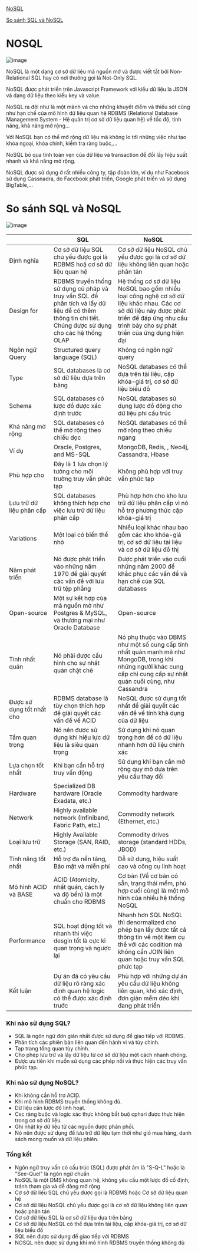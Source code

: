 [NoSQL](#nosql)

[So sánh SQL và NoSQL](#sosanh)

<a name="nosql"></a>
# NOSQL

![image](https://user-images.githubusercontent.com/111716161/190938721-a4be036a-b954-4352-a468-84ec6102e7d4.png)

NoSQL là một dạng cơ sở dữ liệu mã nguồn mở và được viết tắt bởi Non-Relational SQL hay có nơi thường gọi là Not-Only SQL.

NoSQL được phát triển trên Javascript Framework với kiểu dữ liệu là JSON và dạng dữ liệu theo kiểu key và value.

NoSQL ra đời như là một mảnh vá cho những khuyết điểm và thiếu sót cũng như hạn chế của mô hình dữ liệu quan hệ RDBMS (Relational Database Management System - Hệ quản trị cơ sở dữ liệu quan hệ) về tốc độ, tính năng, khả năng mở rộng...

Với NoSQL bạn có thể mở rộng dữ liệu mà không lo tới những việc như tạo khóa ngoại, khóa chính, kiểm tra ràng buộc,...

NoSQL bỏ qua tính toàn vẹn của dữ liệu và transaction để đổi lấy hiệu suất nhanh và khả năng mở rộng.

NoSQL được sử dụng ở rất nhiều công ty, tập đoàn lớn, ví dụ như Facebook sử dụng Cassnadra, do Facebook phát triển, Google phát triển và sử dụng BigTable,...

<a name="sosanh"></a>
# So sánh SQL và NoSQL

![image](https://user-images.githubusercontent.com/111716161/190938736-31f17f36-2a07-4595-8e13-4bf753b8be3a.png)

| | SQL | NoSQL |
|---|---|---|
| Định nghĩa | Cơ sở dữ liệu SQL chủ yếu được gọi là RDBMS hoặ cơ sở dữ liệu quan hệ | Cơ sở dữ liệu NoSQL chủ yếu được gọi là cơ sở dữ liệu không liên quan hoặc phân tán | Cơ sở dữ liệu NoSQL chủ yếu được gọi là cơ sở dữ liệu không liên quan hoặc phân tán |
| Design for | RDBMS truyền thống sử dụng cú pháp và truy vấn SQL để phân tích và lấy dữ liệu để có thêm thông tin chi tiết. Chúng được sử dụng cho các hệ thống OLAP | Hệ thống cơ sở dữ liệu NoSQL bao gồm nhiều loại công nghệ cơ sở dữ liệu khác nhau. Các cơ sở dữ liệu này được phát triển để đáp ứng nhu cầu trình bày cho sự phát triển của ứng dụng hiện đại |
| Ngôn ngữ Query | Structured query language (SQL) | Không có ngôn ngữ query |
| Type | SQL databases là cơ sở dữ liệu dựa trên bảng | NoSQL databases có thể dựa trên tài liệu, cặp khóa-giá trị, cơ sở dữ liệu biểu đồ |
| Schema | SQL databases có lược đồ được xác định trước | NoSQL databases sử dụng lược đồ động cho dữ liệu phi cấu trúc |
| Khả năng mở rộng | SQL databases có thể mở rộng theo chiều dọc | NoSQL databases có thể mở rộng theo chiều ngang |
| Ví dụ | Oracle, Postgres, and MS-SQL | MongoDB, Redis, , Neo4j, Cassandra, Hbase |
| Phù hợp cho | Đây là 1 lựa chọn lý tưởng cho môi trường truy vấn phức tạp | Không phù hợp với truy vấn phức tạp | 
| Lưu trữ dữ liệu phân cấp | SQL databases không thích hợp cho việc lưu trữ dữ liệu phân cấp | Phù hợp hơn cho kho lưu trữ dữ liệu phân cấp vì nó hỗ trợ phương thức cặp khóa-giá trị |
| Variations | Một loại có biến thể nhỏ | Nhiều loại khác nhau bao gồm các kho khóa-giá trị, cơ sở dữ liệu tài liệu và cơ sở dữ liệu đồ thị |
| Năm phát triển | Nó được phát triển vào những năm 1970 để giải quyết các vấn đề với lưu trữ tệp phẳng | Được phát triển vào cuối những năm 2000 để khắc phục các vấn đề và hạn chế của SQL databases |
| Open-source | Một sự kết hợp của mã nguồn mở như Postgres & MySQL, và thương mại như Oracle Database | Open-source |
| Tính nhất quán | Nó phải được cấu hình cho sự nhất quán chặt chẽ | Nó phụ thuộc vào DBMS như một số cung cấp tính nhất quán mạnh mẽ như MongoDB, trong khi những người khác cung cấp chỉ cung cấp sự nhất quán cuối cùng, như Cassandra |
| Được sử dụng tốt nhất cho | RDBMS database là tùy chọn thích hợp để giải quyết các vấn đề về ACID | NoSQL được sử dụng tốt nhất để giải quyết các vấn đề về tính khả dụng của dữ liệu | 
| Tầm quan trọng | Nó nên được sử dụng khi hiệu lực dữ liệu là siêu quan trọng | Sử dụng khi nó quan trọng hơn để có dữ liệu nhanh hơn dữ liệu chính xác |
| Lựa chọn tốt nhất | Khi bạn cần hỗ trợ truy vấn động | Sử dụng khi bạn cần mở rộng quy mô dựa trên yêu cầu thay đổi |
| Hardware | 	Specialized DB hardware (Oracle Exadata, etc.) | Commodity hardware |
| Network | Highly available network (Infiniband, Fabric Path, etc.) | Commodity network (Ethernet, etc.) |
| Loại lưu trữ | Highly Available Storage (SAN, RAID, etc.) | Commodity drives storage (standard HDDs, JBOD) |
| Tính năng tốt nhất | Hỗ trợ đa nền tảng, Bảo mật và miễn phí | Dễ sử dụng, hiệu suất cao và công cụ linh hoạt | 
| Mô hình ACID và BASE | ACID (Atomicity, nhất quán, cách ly và độ bền) là một chuẩn cho RDBMS | Cơ bản (Về cơ bản có sẵn, trạng thái mềm, phù hợp cuối cùng) là một mô hình của nhiều hệ thống NoSQL |
| Performance | SQL hoạt động tốt và nhanh thì việc desgin tốt là cực kì quan trọng và ngược lại | Nhanh hơn SQL NoSQL thì denormalized cho phép bạn lấy được tất cả thông tin về một item cụ thể với các codition mà không cần JOIN liên quan hoặc truy vấn SQL phức tạp | 
| Kết luận | Dự án đã có yêu cầu dữ liệu rõ ràng xác định quan hệ logic có thể được xác định trước | Phù hợp với những dự án yêu cầu dữ liệu không liên quan, khó xác định, đơn giản mềm dẻo khi đang phát triển |

### Khi nào sử dụng SQL?
- SQL là ngôn ngữ đơn giản nhất được sử dụng để giao tiếp với RDBMS.
- Phân tích các phiên bản liên quan đến hành vi và tùy chỉnh.
- Tạp trang tổng quan tùy chỉnh.
- Cho phép lưu trữ và lấy dữ liệu từ cơ sở dữ liệu một cách nhanh chóng. 
- Được ưu tiên khi muốn sử dụng các phép nối và thực hiện các truy vấn phức tạp.

### Khi nào sử dụng NoSQL?
- Khi không cần hỗ trợ ACID.
- Khi mô hình RDBMS truyền thống không đủ. 
- Dữ liệu cần lược đồ linh hoạt.
- Csc ràng buộc và logic xác thực không bắt buộ cphari được thực hiện trong cơ sở dữ liệu. 
- Ghi nhật ký dữ liệu từ các nguồn được phân phối.
- Nó nên được sử dụng để lưu trữ dữ liệu tạm thời như giỏ mua hàng, danh sách mong muốn và dữ liệu phiên. 

### Tổng kết

- Ngôn ngữ truy vấn có cấu trúc (SQL) được phát âm là "S-Q-L" hoặc là "See-Quel" là ngôn ngữ chuẩn
- NoSQL là một DMS không quan hệ, không yêu cầu một lược đồ cố định, tránh tham gia và dễ dàng mở rộng
- Cơ sở dữ liệu SQL chủ yếu được gọi là RDBMS hoặc Cơ sở dữ liệu quan hệ
- Cơ sở dữ liệu NoSQL chủ yếu được gọi là cơ sở dữ liệu không liên quan hoặc phân tán
- Cơ sở dữ liệu SQL là cơ sở dữ liệu dựa trên bảng
- Cơ sở dữ liệu NoSQL có thể dựa trên tài liệu, cặp khóa-giá trị, cơ sở dữ liệu biểu đồ
- SQL nên được sử dụng để giao tiếp với RDBMS
- NOSQL nên được sử dụng khi mô hình RDBMS truyền thống không đủ
